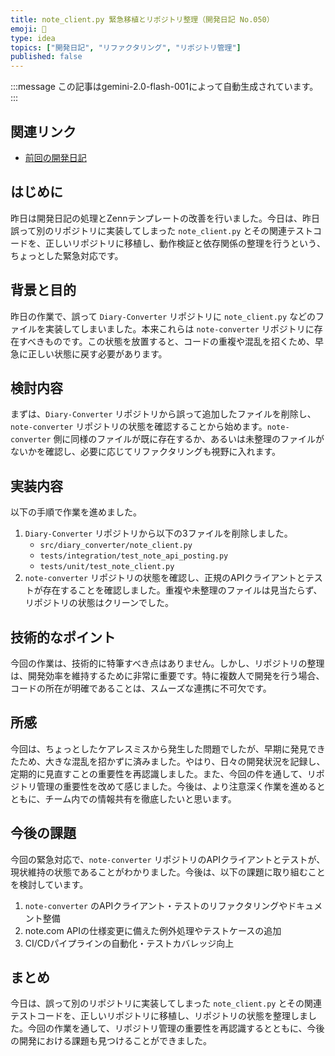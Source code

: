 ```yaml
---
title: note_client.py 緊急移植とリポジトリ整理（開発日記 No.050）
emoji: 🧹
type: idea
topics: ["開発日記", "リファクタリング", "リポジトリ管理"]
published: false
---
```

:::message
この記事はgemini-2.0-flash-001によって自動生成されています。
:::

## 関連リンク
- [前回の開発日記](https://zenn.dev/centervil/articles/2025-04-19_046_dev-diary)

## はじめに

昨日は開発日記の処理とZennテンプレートの改善を行いました。今日は、昨日誤って別のリポジトリに実装してしまった `note_client.py` とその関連テストコードを、正しいリポジトリに移植し、動作検証と依存関係の整理を行うという、ちょっとした緊急対応です。

## 背景と目的

昨日の作業で、誤って `Diary-Converter` リポジトリに `note_client.py` などのファイルを実装してしまいました。本来これらは `note-converter` リポジトリに存在すべきものです。この状態を放置すると、コードの重複や混乱を招くため、早急に正しい状態に戻す必要があります。

## 検討内容

まずは、`Diary-Converter` リポジトリから誤って追加したファイルを削除し、`note-converter` リポジトリの状態を確認することから始めます。`note-converter` 側に同様のファイルが既に存在するか、あるいは未整理のファイルがないかを確認し、必要に応じてリファクタリングも視野に入れます。

## 実装内容

以下の手順で作業を進めました。

1.  `Diary-Converter` リポジトリから以下の3ファイルを削除しました。
    *   `src/diary_converter/note_client.py`
    *   `tests/integration/test_note_api_posting.py`
    *   `tests/unit/test_note_client.py`
2.  `note-converter` リポジトリの状態を確認し、正規のAPIクライアントとテストが存在することを確認しました。重複や未整理のファイルは見当たらず、リポジトリの状態はクリーンでした。

## 技術的なポイント

今回の作業は、技術的に特筆すべき点はありません。しかし、リポジトリの整理は、開発効率を維持するために非常に重要です。特に複数人で開発を行う場合、コードの所在が明確であることは、スムーズな連携に不可欠です。

## 所感

今回は、ちょっとしたケアレスミスから発生した問題でしたが、早期に発見できたため、大きな混乱を招かずに済みました。やはり、日々の開発状況を記録し、定期的に見直すことの重要性を再認識しました。また、今回の件を通して、リポジトリ管理の重要性を改めて感じました。今後は、より注意深く作業を進めるとともに、チーム内での情報共有を徹底したいと思います。

## 今後の課題

今回の緊急対応で、`note-converter` リポジトリのAPIクライアントとテストが、現状維持の状態であることがわかりました。今後は、以下の課題に取り組むことを検討しています。

1.  `note-converter` のAPIクライアント・テストのリファクタリングやドキュメント整備
2.  note.com APIの仕様変更に備えた例外処理やテストケースの追加
3.  CI/CDパイプラインの自動化・テストカバレッジ向上

## まとめ

今日は、誤って別のリポジトリに実装してしまった `note_client.py` とその関連テストコードを、正しいリポジトリに移植し、リポジトリの状態を整理しました。今回の作業を通して、リポジトリ管理の重要性を再認識するとともに、今後の開発における課題も見つけることができました。